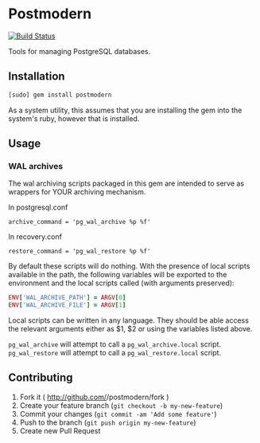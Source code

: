 Postmodern
==========

[![Build Status](https://travis-ci.org/wanelo/postmodern.svg?branch=master)](https://travis-ci.org/wanelo/postmodern)

Tools for managing PostgreSQL databases.

## Installation

```bash
[sudo] gem install postmodern
```

As a system utility, this assumes that you are installing the gem into
the system's ruby, however that is installed.

## Usage

### WAL archives

The wal archiving scripts packaged in this gem are intended to serve as
wrappers for YOUR archiving mechanism.

In postgresql.conf

```
archive_command = 'pg_wal_archive %p %f'
```

In recovery.conf

```
restore_command = 'pg_wal_restore %p %f'
```

By default these scripts will do nothing. With the presence of local
scripts available in the path, the following variables will be
exported to the environment and the local scripts called (with arguments
preserved):

```ruby
ENV['WAL_ARCHIVE_PATH'] = ARGV[0]
ENV['WAL_ARCHIVE_FILE'] = ARGV[1]
```

Local scripts can be written in any language. They should be able access
the relevant arguments either as $1, $2 or using the variables listed above.

`pg_wal_archive` will attempt to call a `pg_wal_archive.local` script.
`pg_wal_restore` will attempt to call a `pg_wal_restore.local` script.


## Contributing

1. Fork it ( http://github.com/<my-github-username>/postmodern/fork )
2. Create your feature branch (`git checkout -b my-new-feature`)
3. Commit your changes (`git commit -am 'Add some feature'`)
4. Push to the branch (`git push origin my-new-feature`)
5. Create new Pull Request
